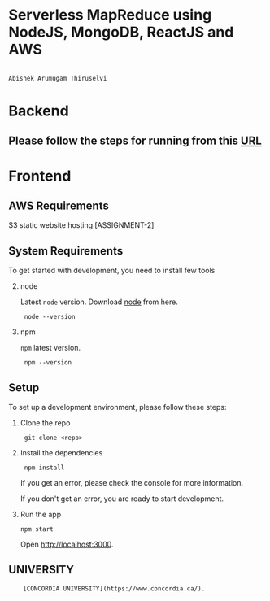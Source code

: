 # Serverless MapReduce using NodeJS, MongoDB, ReactJS and AWS

```bash

Abishek Arumugam Thiruselvi

```
# Backend

## Please follow the steps for running from this [URL](https://github.com/abishekat/sls-almusiqaa-poc-project/blob/main/backend/README.md)

# Frontend

## AWS Requirements

S3 static website hosting [ASSIGNMENT-2]

## System Requirements

To get started with development, you need to install few tools

2. node

   Latest `node` version. Download [node](https://nodejs.org/en/download/) from here.

   ```shell
    node --version
   ```

3. npm

   `npm` latest version.

   ```shell
    npm --version
   ```

## Setup

To set up a development environment, please follow these steps:

1. Clone the repo

   ```shell
    git clone <repo>
   ```

2. Install the dependencies

   ```shell
    npm install
   ```

   If you get an error, please check the console for more information.

   If you don't get an error, you are ready to start development.

3. Run the app

   ```shell
   npm start
   ```

   Open [http://localhost:3000](http://localhost:3000).

## UNIVERSITY
```shell
    [CONCORDIA UNIVERSITY](https://www.concordia.ca/).
   ```
